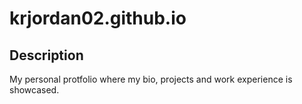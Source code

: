 # krjordan02.github.io

## Description

My personal protfolio where my bio, projects and work experience is showcased.
